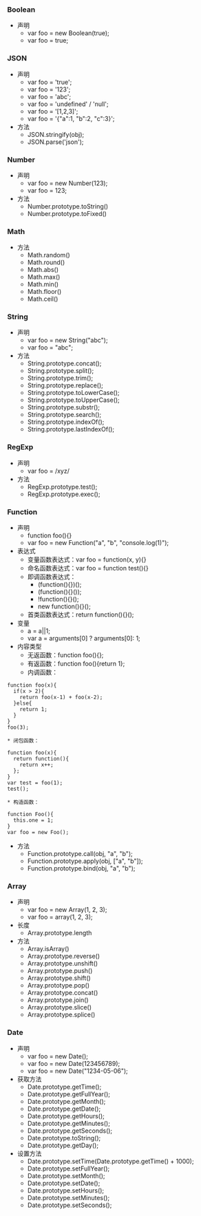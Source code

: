 ### Boolean
* 声明
    * var foo = new Boolean(true);
    * var foo = true;

### JSON
* 声明
    * var foo = 'true';
    * var foo = '123';
    * var foo = 'abc';
    * var foo = 'undefined' / 'null';
    * var foo = '[1,2,3]';
    * var foo = '{"a":1, "b":2, "c":3}';
* 方法
    * JSON.stringify(obj);
    * JSON.parse('json');

### Number
* 声明
    * var foo = new Number(123);
    * var foo = 123;
* 方法
    * Number.prototype.toString()
    * Number.prototype.toFixed()

### Math
* 方法
    * Math.random()
    * Math.round()
    * Math.abs()
    * Math.max()
    * Math.min()
    * Math.floor()
    * Math.ceil()

### String
* 声明
    * var foo = new String("abc");
    * var foo = "abc";
* 方法
    * String.prototype.concat();
    * String.prototype.split();
    * String.prototype.trim();
    * String.prototype.replace();
    * String.prototype.toLowerCase();
    * String.prototype.toUpperCase();
    * String.prototype.substr();
    * String.prototype.search();
    * String.prototype.indexOf();
    * String.prototype.lastIndexOf();

### RegExp
* 声明
    * var foo = /xyz/
* 方法
    * RegExp.prototype.test();
    * RegExp.prototype.exec();

### Function
* 声明
    * function foo(){}
    * var foo = new Function("a", "b", "console.log(1)");
* 表达式
    * 变量函数表达式：var foo = function(x, y){}
    * 命名函数表达式：var foo = function test(){}
    * 即调函数表达式：
        * (function(){})();
        * (function(){}());
        * !function(){}();
        * new function(){}();
    * 首类函数表达式：return function(){}();
* 变量
    * a = a||1;
    * var a = arguments[0] ? arguments[0]: 1;
* 内容类型
    * 无返函数：function foo(){};
    * 有返函数：function foo(){return 1};
    * 内调函数：
```
function foo(x){
  if(x > 2){
    return foo(x-1) + foo(x-2);
  }else{
    return 1;
  }
}
foo(3);
```
    * 闭包函数：
```
function foo(x){
  return function(){
    return x++;
  };
}
var test = foo(1);
test();
```
    * 构造函数：
```
function Foo(){
  this.one = 1;
}
var foo = new Foo();
```
* 方法
    * Function.prototype.call(obj, "a", "b");
    * Function.prototype.apply(obj, ["a", "b"]);
    * Function.prototype.bind(obj, "a", "b");

### Array
* 声明
    * var foo = new Array(1, 2, 3);
    * var foo = array(1, 2, 3);
* 长度
    * Array.prototype.length
* 方法
    * Array.isArray()
    * Array.prototype.reverse()
    * Array.prototype.unshift()
    * Array.prototype.push()
    * Array.prototype.shift()
    * Array.prototype.pop()
    * Array.prototype.concat()
    * Array.prototype.join()
    * Array.prototype.slice()
    * Array.prototype.splice()

### Date
* 声明
    * var foo = new Date();
    * var foo = new Date(123456789);
    * var foo = new Date("1234-05-06");
* 获取方法
    * Date.prototype.getTime();
    * Date.prototype.getFullYear();
    * Date.prototype.getMonth();
    * Date.prototype.getDate();
    * Date.prototype.getHours();
    * Date.prototype.getMinutes();
    * Date.prototype.getSeconds();
    * Date.prototype.toString();
    * Date.prototype.getDay();
* 设置方法
    * Date.prototype.setTime(Date.prototype.getTime() + 1000);
    * Date.prototype.setFullYear();
    * Date.prototype.setMonth();
    * Date.prototype.setDate();
    * Date.prototype.setHours();
    * Date.prototype.setMinutes();
    * Date.prototype.setSeconds();
